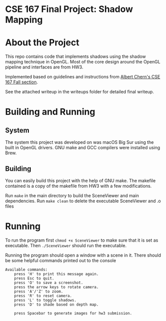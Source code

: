 # CSE 167 Final Project: Shadow Mapping

# About the Project
This repo contains code that implements shadows using the shadow mapping
technique in OpenGL. Most of the core design around the OpenGL pipeline and
interfaces are from HW3.

Implemented based on guidelines and instructions from [Albert Chern's CSE 167 Fall section](https://cseweb.ucsd.edu/~alchern/teaching/cse167_fa21/project-shadowmap.pdf).

See the attached writeup in the writeups folder for detailed final writeup.

# Building and Running
## System
The system this project was developed on was macOS Big Sur using the built in OpenGL drivers.
GNU make and GCC compilers were installed using Brew.

## Building
You can easily build this project with the help of GNU make.
The makefile contained is a copy of the makefile from HW3 with a few
modifications.

Run `make` in the main directory to build the SceneViewer and main dependencies.
Run `make clean` to delete the executable SceneViewer and .o files

# Running
To run the program first `chmod +x SceneViewer` to make sure that it is set as executable. Then `./SceneViewer` should run the executable.

Running the program should open a window with a scene in it. There should be some helpful commands printed out to the console
```
Available commands:
    press 'H' to print this message again.
    press Esc to quit.
    press 'O' to save a screenshot.
    press the arrow keys to rotate camera.
    press 'A'/'Z' to zoom.
    press 'R' to reset camera.
    press 'L' to toggle shadows.
    press 'D' to shade based on depth map.

    press Spacebar to generate images for hw3 submission.
```